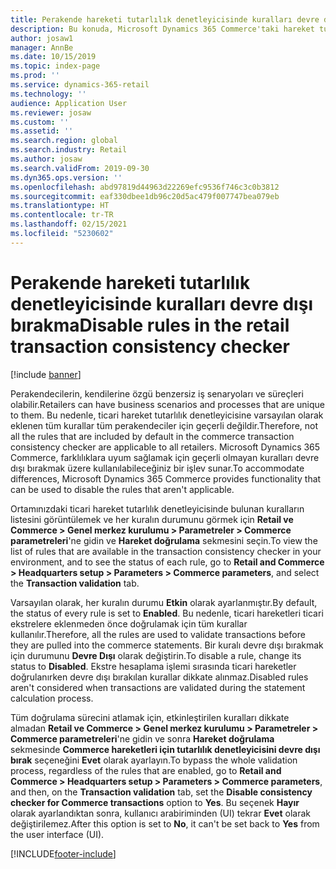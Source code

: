 ```yaml
---
title: Perakende hareketi tutarlılık denetleyicisinde kuralları devre dışı bırakma
description: Bu konuda, Microsoft Dynamics 365 Commerce'taki hareket tutarlılık denetleyicisi kurallarını devre dışı bırakma işlevi açıklanmaktadır.
author: josaw1
manager: AnnBe
ms.date: 10/15/2019
ms.topic: index-page
ms.prod: ''
ms.service: dynamics-365-retail
ms.technology: ''
audience: Application User
ms.reviewer: josaw
ms.custom: ''
ms.assetid: ''
ms.search.region: global
ms.search.industry: Retail
ms.author: josaw
ms.search.validFrom: 2019-09-30
ms.dyn365.ops.version: ''
ms.openlocfilehash: abd97819d44963d22269efc9536f746c3c0b3812
ms.sourcegitcommit: eaf330dbee1db96c20d5ac479f007747bea079eb
ms.translationtype: HT
ms.contentlocale: tr-TR
ms.lasthandoff: 02/15/2021
ms.locfileid: "5230602"
---
```

# <a name="disable-rules-in-the-retail-transaction-consistency-checker"></a><span data-ttu-id="f2ee1-103">Perakende hareketi tutarlılık denetleyicisinde kuralları devre dışı bırakma</span><span class="sxs-lookup"><span data-stu-id="f2ee1-103">Disable rules in the retail transaction consistency checker</span></span> 

[!include [banner](../includes/banner.md)]

<span data-ttu-id="f2ee1-104">Perakendecilerin, kendilerine özgü benzersiz iş senaryoları ve süreçleri olabilir.</span><span class="sxs-lookup"><span data-stu-id="f2ee1-104">Retailers can have business scenarios and processes that are unique to them.</span></span> <span data-ttu-id="f2ee1-105">Bu nedenle, ticari hareket tutarlılık denetleyicisine varsayılan olarak eklenen tüm kurallar tüm perakendeciler için geçerli değildir.</span><span class="sxs-lookup"><span data-stu-id="f2ee1-105">Therefore, not all the rules that are included by default in the commerce transaction consistency checker are applicable to all retailers.</span></span> <span data-ttu-id="f2ee1-106">Microsoft Dynamics 365 Commerce, farklılıklara uyum sağlamak için geçerli olmayan kuralları devre dışı bırakmak üzere kullanılabileceğiniz bir işlev sunar.</span><span class="sxs-lookup"><span data-stu-id="f2ee1-106">To accommodate differences, Microsoft Dynamics 365 Commerce provides functionality that can be used to disable the rules that aren't applicable.</span></span>

<span data-ttu-id="f2ee1-107">Ortamınızdaki ticari hareket tutarlılık denetleyicisinde bulunan kuralların listesini görüntülemek ve her kuralın durumunu görmek için **Retail ve Commerce \> Genel merkez kurulumu \> Parametreler \> Commerce parametreleri**'ne gidin ve **Hareket doğrulama** sekmesini seçin.</span><span class="sxs-lookup"><span data-stu-id="f2ee1-107">To view the list of rules that are available in the transaction consistency checker in your environment, and to see the status of each rule, go to **Retail and Commerce \> Headquarters setup \> Parameters \> Commerce parameters**, and select the **Transaction validation** tab.</span></span>

<span data-ttu-id="f2ee1-108">Varsayılan olarak, her kuralın durumu **Etkin** olarak ayarlanmıştır.</span><span class="sxs-lookup"><span data-stu-id="f2ee1-108">By default, the status of every rule is set to **Enabled**.</span></span> <span data-ttu-id="f2ee1-109">Bu nedenle, ticari hareketleri ticari ekstrelere eklenmeden önce doğrulamak için tüm kurallar kullanılır.</span><span class="sxs-lookup"><span data-stu-id="f2ee1-109">Therefore, all the rules are used to validate transactions before they are pulled into the commerce statements.</span></span> <span data-ttu-id="f2ee1-110">Bir kuralı devre dışı bırakmak için durumunu **Devre Dışı** olarak değiştirin.</span><span class="sxs-lookup"><span data-stu-id="f2ee1-110">To disable a rule, change its status to **Disabled**.</span></span> <span data-ttu-id="f2ee1-111">Ekstre hesaplama işlemi sırasında ticari hareketler doğrulanırken devre dışı bırakılan kurallar dikkate alınmaz.</span><span class="sxs-lookup"><span data-stu-id="f2ee1-111">Disabled rules aren't considered when transactions are validated during the statement calculation process.</span></span>

<span data-ttu-id="f2ee1-112">Tüm doğrulama sürecini atlamak için, etkinleştirilen kuralları dikkate almadan **Retail ve Commerce \> Genel merkez kurulumu \> Parametreler \> Commerce parametreleri**'ne gidin ve sonra **Hareket doğrulama** sekmesinde **Commerce hareketleri için tutarlılık denetleyicisini devre dışı bırak** seçeneğini **Evet** olarak ayarlayın.</span><span class="sxs-lookup"><span data-stu-id="f2ee1-112">To bypass the whole validation process, regardless of the rules that are enabled, go to **Retail and Commerce \> Headquarters setup \> Parameters \> Commerce parameters**, and then, on the **Transaction validation** tab, set the **Disable consistency checker for Commerce transactions** option to **Yes**.</span></span> <span data-ttu-id="f2ee1-113">Bu seçenek **Hayır** olarak ayarlandıktan sonra, kullanıcı arabiriminden (UI) tekrar **Evet** olarak değiştirilemez.</span><span class="sxs-lookup"><span data-stu-id="f2ee1-113">After this option is set to **No**, it can't be set back to **Yes** from the user interface (UI).</span></span>


[!INCLUDE[footer-include](../includes/footer-banner.md)]